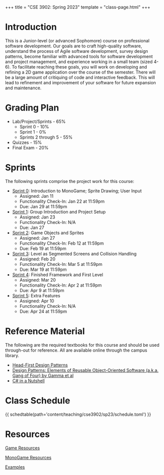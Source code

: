 +++
title = "CSE 3902: Spring 2023"
template = "class-page.html"
+++


# Introduction

This is a Junior-level (or advanced Sophomore) course on professional software
development. Our goals are to craft high-quality software, understand the
process of Agile software development, survey design patterns, become familiar
with advanced tools for software development and project management, and
experience working in a small team (sized 4-6). To facilitate reaching these
goals, you will work on developing and refining a 2D game application over the
course of the semester. There will be a large amount of critiquing of code and
interactive feedback. This will lead to refinement and improvement of your
software for future expansion and maintenance.


# Grading Plan

- Lab/Project/Sprints - 65%
  - Sprint 0 - 10%
  - Sprint 1 - 0%
  - Sprints 2 through 5 - 55%
- Quizzes - 15%
- Final Exam - 20%


# Sprints

The following sprints comprise the project work for this course:

- [Sprint 0](@/teaching/cse3902/sp23/sprint0/index.md): Introduction to MonoGame; Sprite Drawing; User Input
  - Assigned: Jan 11
  - Functionality Check-In: Jan 22 at 11:59pm
  - Due: Jan 29 at 11:59pm
- [Sprint 1](@/teaching/cse3902/sp23/sprint1/index.md): Group Introduction and Project Setup
  - Assigned: Jan 23
  - Functionality Check-In: N/A
  - Due: Jan 27
- [Sprint 2](sprint2/): Game Objects and Sprites
  - Assigned: Jan 27
  - Functionality Check-In: Feb 12 at 11:59pm
  - Due: Feb 19 at 11:59pm
- [Sprint 3](sprint3/): Level as Segmented Screens and Collision Handling
  - Assigned: Feb 20
  - Functionality Check-In: Mar 5 at 11:59pm
  - Due: Mar 19 at 11:59pm
- [Sprint 4](sprint4/): Finished Framework and First Level
  - Assigned: Mar 20
  - Functionality Check-In: Apr 2 at 11:59pm
  - Due: Apr 9 at 11:59pm
- [Sprint 5](sprint5/): Extra Features
  - Assigned: Apr 10
  - Functionality Check-In: N/A
  - Due: Apr 24 at 11:59pm


# Reference Material

The following are the required textbooks for this course and should be used
through-out for reference. All are available online through the campus library.

- [Head-First Design Patterns](https://library.ohio-state.edu/record=b9503242~S7)
- [Design Patterns: Elements of Reusable Object-Oriented Software (a.k.a. Gang of Four) by Gamma et al](https://library.ohio-state.edu/record=b4589834~S7)
- [C# in a Nutshell](https://library.ohio-state.edu/record=b9467593~S7)


# Class Schedule

{{ schedtable(path='content/teaching/cse3902/sp23/schedule.toml') }}

# Resources

[Game Resources](@/teaching/cse3902/game-resources.md)

[MonoGame Resources](@/teaching/cse3902/monogame-resources/index.md)

[Examples](@/teaching/cse3902/examples/index.md)